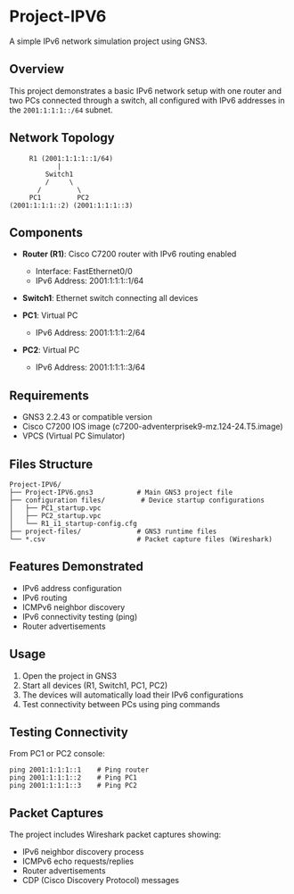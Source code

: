 # Project-IPV6

A simple IPv6 network simulation project using GNS3.

## Overview

This project demonstrates a basic IPv6 network setup with one router and two PCs connected through a switch, all configured with IPv6 addresses in the `2001:1:1:1::/64` subnet.

## Network Topology

```
     R1 (2001:1:1:1::1/64)
            |
         Switch1
         /     \
       /         \
     PC1         PC2
(2001:1:1:1::2) (2001:1:1:1::3)
```

## Components

- **Router (R1)**: Cisco C7200 router with IPv6 routing enabled
  - Interface: FastEthernet0/0
  - IPv6 Address: 2001:1:1:1::1/64
  
- **Switch1**: Ethernet switch connecting all devices
  
- **PC1**: Virtual PC 
  - IPv6 Address: 2001:1:1:1::2/64
  
- **PC2**: Virtual PC
  - IPv6 Address: 2001:1:1:1::3/64

## Requirements

- GNS3 2.2.43 or compatible version
- Cisco C7200 IOS image (c7200-adventerprisek9-mz.124-24.T5.image)
- VPCS (Virtual PC Simulator)

## Files Structure

```
Project-IPV6/
├── Project-IPV6.gns3           # Main GNS3 project file
├── configuration files/         # Device startup configurations
│   ├── PC1_startup.vpc
│   ├── PC2_startup.vpc
│   └── R1_i1_startup-config.cfg
├── project-files/              # GNS3 runtime files
└── *.csv                       # Packet capture files (Wireshark)
```

## Features Demonstrated

- IPv6 address configuration
- IPv6 routing
- ICMPv6 neighbor discovery
- IPv6 connectivity testing (ping)
- Router advertisements

## Usage

1. Open the project in GNS3
2. Start all devices (R1, Switch1, PC1, PC2)
3. The devices will automatically load their IPv6 configurations
4. Test connectivity between PCs using ping commands

## Testing Connectivity

From PC1 or PC2 console:
```
ping 2001:1:1:1::1    # Ping router
ping 2001:1:1:1::2    # Ping PC1
ping 2001:1:1:1::3    # Ping PC2
```

## Packet Captures

The project includes Wireshark packet captures showing:
- IPv6 neighbor discovery process
- ICMPv6 echo requests/replies
- Router advertisements
- CDP (Cisco Discovery Protocol) messages
